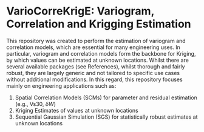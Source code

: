 # VarioCorreKrigE: Variogram, Correlation and Krigging Estimation

This repository was created to perform the estimation of variogram and correlation models, which are essential for many engineering uses. In particular, variogram and correlation models form the backbone for Kriging, by which values can be estimated at unknown locations. Whilst there are several available packages (see References), whilst thorough and fairly robust, they are largely generic and not tailored to specific use cases without additional modifications. In this regard, this repository focuses mainly on engineering applications such as:

1) Spatial Correlation Models (SCMs) for parameter and residual estimation (e.g., Vs30, $`\delta W`$)
2) Kriging Estimates of values at unknown locations
3) Sequential Gaussian Simulation (SGS) for statistically robust estimates at unknown locations
